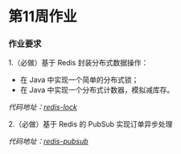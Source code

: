 # 第11周作业

### 作业要求

1.（必做）基于 Redis 封装分布式数据操作：

* 在 Java 中实现一个简单的分布式锁；
* 在 Java 中实现一个分布式计数器，模拟减库存。

*代码地址：[redis-lock](https://github.com/peanutnowing/training-2021/tree/master/homework/redis/redis-lock)*


2.（必做）基于 Redis 的 PubSub 实现订单异步处理

*代码地址：[redis-pubsub](https://github.com/peanutnowing/training-2021/tree/master/homework/redis/redis-pubsub)*


